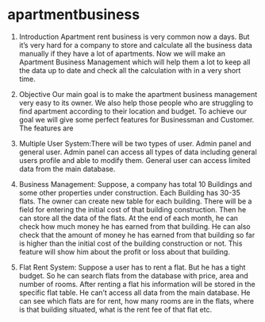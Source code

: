 # apartmentbusiness
1. Introduction
Apartment rent business is very common now a days. But it’s very hard for a company to store and calculate all the business data manually if they have a lot of apartments. Now we will make an Apartment Business Management which will help them a lot to keep all the data up to date and check all the calculation with in a very short time.

2. Objective
Our main goal is to make the apartment business management very easy to its owner. We also help those people who are struggling to find apartment according to their location and budget.
To achieve our goal we will give some perfect features for Businessman and Customer. The features are
  1.	Multiple User System:There will be two types of user. Admin panel and general user. Admin panel can access all types of data including general users profile and able to modify them. General user can access limited data from the main database.

  2.	Business Management: Suppose, a company has total 10 Buildings and some other properties under construction. Each Building has 30-35 flats. The owner can create new table for each building. There will be a field for entering the initial cost of that building construction. Then he can store all the data of the flats. At the end of each month, he can check how much money he has earned from that building. He can also check that the amount of money he has earned from that building so far is higher than the initial cost of the building construction or not. This feature will show him about the profit or loss about that building.

  3. Flat Rent System: Suppose a user has to rent a flat. But he has a tight budget. So he can search flats from the database with price, area and number of rooms. After renting a flat his information will be stored in the specific flat table. He can’t access all data from the main database. He can see which flats are for rent, how many rooms are in the flats, where is that building situated, what is the rent fee of that flat etc.
